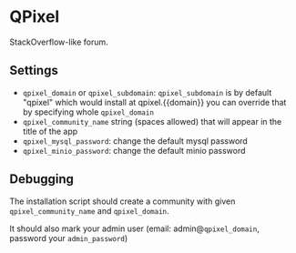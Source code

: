 # QPixel

StackOverflow-like forum.

## Settings

- `qpixel_domain` or `qpixel_subdomain`: `qpixel_subdomain` is by default "qpixel" which would install at qpixel.{{domain}}
  you can override that by specifying whole `qpixel_domain`
- `qpixel_community_name` string (spaces allowed) that will appear in the title of the app
- `qpixel_mysql_password`: change the default mysql password
- `qpixel_minio_password`: change the default minio password


## Debugging

The installation script should create a community with given `qpixel_community_name` and `qpixel_domain`.

It should also mark your admin user (email: admin@`qpixel_domain`, password your `admin_password`)